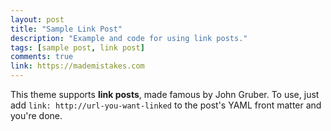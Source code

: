 ```yaml
---
layout: post
title: "Sample Link Post"
description: "Example and code for using link posts."
tags: [sample post, link post]
comments: true
link: https://mademistakes.com  
---
```


This theme supports **link posts**, made famous by John Gruber. To use, just add `link: http://url-you-want-linked` to the post's YAML front matter and you're done.